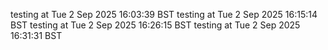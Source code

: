 testing at Tue  2 Sep 2025 16:03:39 BST
testing at Tue  2 Sep 2025 16:15:14 BST
testing at Tue  2 Sep 2025 16:26:15 BST
testing at Tue  2 Sep 2025 16:31:31 BST

